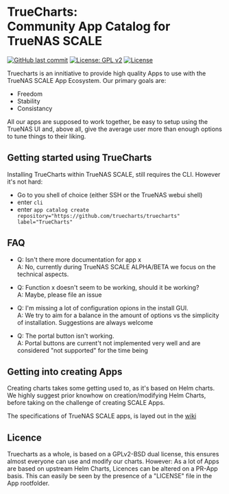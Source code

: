 
# TrueCharts:<br>Community App Catalog for TrueNAS SCALE
[![GitHub last commit](https://img.shields.io/github/last-commit/truecharts/truecharts/dev.svg)](https://github.com/truecharts/truecharts/commits/dev) [![License: GPL v2](https://img.shields.io/badge/License-GPL%20v2-blue.svg)](https://github.com/truecharts/truecharts/blob/master/docs/LICENSE.GPLV2) [![License](https://img.shields.io/badge/License-BSD%202--Clause-orange.svg)](https://github.com/truecharts/truecharts/blob/master/docs/LICENSE.BSD2)

Truecharts is an innitiative to provide high quality Apps to use with the TrueNAS SCALE App Ecosystem.
Our primary goals are:
- Freedom
- Stability
- Consistancy

All our apps are supposed to work together, be easy to setup using the TrueNAS UI and, above all, give the average user more than enough options to tune things to their liking.


## Getting started using TrueCharts
Installing TrueCharts within TrueNAS SCALE, still requires the CLI. However it's not hard:
- Go to you shell of choice (either SSH or the TrueNAS webui shell)
- enter `cli`
- enter `app catalog create repository="https://github.com/truecharts/truecharts" label="TrueCharts"`

## FAQ
- Q: Isn't there more documentation for app x<br>
A: No, currently during TrueNAS SCALE ALPHA/BETA we focus on the technical aspects. 

- Q: Function x doesn't seem to be working, should it be working?<br>
A: Maybe, please file an issue

- Q: I'm missing a lot of configuration opions in the install GUI.<br>
A: We try to aim for a balance in the amount of options vs the simplicity of installation. Suggestions are always welcome

- Q: The portal button isn't working.<br>
A: Portal buttons are current't not implemented very well and are considered "not supported" for the time being

## Getting into creating Apps

Creating charts takes some getting used to, as it's based on Helm charts. We highly suggest prior knowhow on creation/modifying Helm Charts, before taking on the challenge of creating SCALE Apps.

The specifications of TrueNAS SCALE apps, is layed out in the [wiki](https://github.com/truecharts/truecharts/wiki/TrueNAS-SCALE-Chart-Structure)


## Licence

Truecharts as a whole, is based on a GPLv2-BSD dual license, this ensures almost everyone can use and modify our charts. However: As a lot of Apps are based on upstream Helm Charts, Licences can be altered on a PR-App basis. This can easily be seen by the presence of a "LICENSE" file in the App rootfolder.
